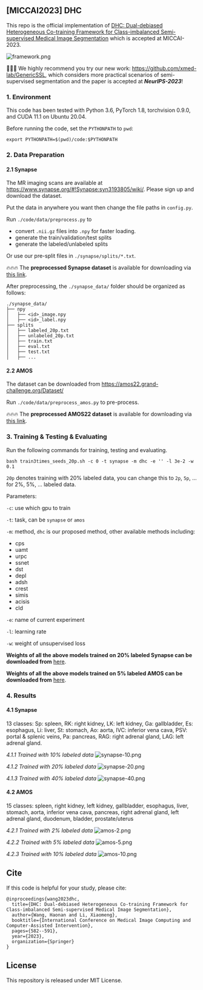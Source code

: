 



## [MICCAI2023] DHC

This repo is the official implementation of [DHC: Dual-debiased Heterogeneous Co-training Framework for Class-imbalanced Semi-supervised Medical Image Segmentation](https://link.springer.com/chapter/10.1007/978-3-031-43898-1_56) which is accepted at MICCAI-2023.

![framework.png](./images/framework.png)

🚀🚀🚀 We highly recommend you try our new work: https://github.com/xmed-lab/GenericSSL, which considers more practical scenarios of semi-supervised segmentation and the paper is accepted at _**NeurIPS-2023**_!




### 1. Environment

This code has been tested with Python 3.6, PyTorch 1.8, torchvision 0.9.0, and CUDA 11.1 on Ubuntu 20.04.

Before running the code, set the `PYTHONPATH` to `pwd`:
```shell
export PYTHONPATH=$(pwd)/code:$PYTHONPATH
```

### 2. Data Preparation

#### 2.1 Synapse
The MR imaging scans are available at https://www.synapse.org/#!Synapse:syn3193805/wiki/.
Please sign up and download the dataset. 

Put the data in anywhere you want then change the file paths in `config.py`.

Run `./code/data/preprocess.py` to 
- convert `.nii.gz` files into `.npy` for faster loading. 
- generate the train/validation/test splits
- generate the labeled/unlabeled splits 

Or use our pre-split files in `./synapse/splits/*.txt`. 

🔥🔥🔥 The **preprocessed Synapse dataset** is available for downloading via [this link](https://hkustconnect-my.sharepoint.com/:f:/g/personal/hwanggr_connect_ust_hk/Ei5rEfpFYx1Pl0xsV--V55cBktabIcxh5Qbva3fKvkbF5Q?e=1l7HEK).

After preprocessing, the `./synapse_data/` folder should be organized as follows:

```shell
./synapse_data/
├── npy
│   ├── <id>_image.npy
│   ├── <id>_label.npy
├── splits
│   ├── labeled_20p.txt
│   ├── unlabeled_20p.txt
│   ├── train.txt
│   ├── eval.txt
│   ├── test.txt
│   ├── ...
```

#### 2.2 AMOS
The dataset can be downloaded from https://amos22.grand-challenge.org/Dataset/

Run `./code/data/preprocess_amos.py` to pre-process.

🔥🔥🔥 The **preprocessed AMOS22 dataset** is available for downloading via [this link](https://hkustconnect-my.sharepoint.com/:f:/g/personal/hwanggr_connect_ust_hk/En8eq9ClytlAi8ZJaJBLswoB5tfJElLm1yd86gF2WIZVGw?e=7LhcfH).

### 3. Training & Testing & Evaluating

Run the following commands for training, testing and evaluating.

```shell
bash train3times_seeds_20p.sh -c 0 -t synapse -m dhc -e '' -l 3e-2 -w 0.1
```
`20p` denotes training with 20% labeled data, you can change this to `2p`, `5p`, ... for 2%, 5%, ... labeled data.

Parameters:

`-c`: use which gpu to train

`-t`: task, can be `synapse` or `amos`

`-m`: method, `dhc` is our proposed method, other available methods including:
- cps
- uamt
- urpc
- ssnet
- dst
- depl
- adsh
- crest
- simis
- acisis
- cld

`-e`: name of current experiment

`-l`: learning rate

`-w`: weight of unsupervised loss

**Weights of all the above models trained on 20% labeled Synapse can be downloaded from** [here](https://drive.google.com/drive/folders/1aUU2KvNUVAYLo4qqvT5JBd7hHzo_4K1Q?usp=drive_link).

**Weights of all the above models trained on 5% labeled AMOS can be downloaded from** [here](https://drive.google.com/drive/folders/1mLrM9AswKBiRLu5t63HAtI2ivg17Lt2m?usp=drive_link).


### 4. Results

#### 4.1 Synapse

13 classes: Sp: spleen, RK: right kidney, LK: left kidney, Ga: gallbladder, Es: esophagus, Li: liver, St: stomach, Ao: aorta, IVC: inferior vena cava, PSV: portal & splenic veins, Pa: pancreas, RAG: right adrenal gland, LAG: left adrenal gland.

_4.1.1 Trained with 10% labeled data_
![synapse-10.png](./images/synapse-10.png)

_4.1.2 Trained with 20% labeled data_
![synapse-20.png](./images/synapse-20.png)

_4.1.3 Trained with 40% labeled data_
![synapse-40.png](./images/synapse-40.png)

#### 4.2 AMOS

15 classes: spleen, right kidney, left kidney, gallbladder, esophagus, liver, stomach, aorta, inferior vena cava, pancreas, right adrenal gland, left adrenal gland, duodenum, bladder, prostate/uterus

_4.2.1 Trained with 2% labeled data_
![amos-2.png](./images/amos-2.png)

_4.2.2 Trained with 5% labeled data_
![amos-5.png](./images/amos-5.png)

_4.2.3 Trained with 10% labeled data_
![amos-10.png](./images/amos-10.png)


## Cite
If this code is helpful for your study, please cite:
```
@inproceedings{wang2023dhc,
  title={DHC: Dual-debiased Heterogeneous Co-training Framework for Class-imbalanced Semi-supervised Medical Image Segmentation},
  author={Wang, Haonan and Li, Xiaomeng},
  booktitle={International Conference on Medical Image Computing and Computer-Assisted Intervention},
  pages={582--591},
  year={2023},
  organization={Springer}
}
```

## License

This repository is released under MIT License.

